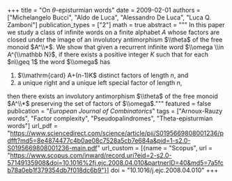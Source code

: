 +++
title = "On *θ*-episturmian words"
date = 2009-02-01
authors = ["Michelangelo Bucci", "Aldo de Luca", "Alessandro De Luca", "Luca Q. Zamboni"]
publication_types = ["2"]
math = true
abstract = """
In this paper we study a class of infinite words on a finite alphabet
$A$ whose factors are closed under the image of an involutory
antimorphism $\\theta$ of the free monoid $A^\\*$.
We show that given a
recurrent infinite word $\\omega \\in A^{\\mathbb N}$, if there exists a
positive integer $K$ such that for each $n\\geq 1$ the word $\\omega$
has

1. $\\mathrm{card} A+(n-1)K$ distinct factors of length $n$, and
2. a unique right and a unique left special factor of length $n$,

then there exists an involutory antimorphism $\\theta$ of the free monoid
$A^\\*$ preserving the set of factors of $\\omega$."""
featured = false
publication = "*European Journal of Combinatorics*"
tags = ["Arnoux-Rauzy words", "Factor complexity", "Pseudopalindromes", "Theta-episturmian words"]
url_pdf = "https://www.sciencedirect.com/science/article/pii/S0195669808001236/pdfft?md5=8e4874477c4b0ae08c7528a5cb7e684a&pid=1-s2.0-S0195669808001236-main.pdf"
url_custom = [{name = "Scopus", url = "https://www.scopus.com/inward/record.uri?eid=2-s2.0-57149135908&doi=10.1016%2fj.ejc.2008.04.010&partnerID=40&md5=7a5fcb78a0eb1f379354db7f018dc6b9"}]
doi = "10.1016/j.ejc.2008.04.010"
+++
